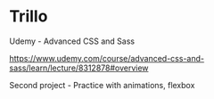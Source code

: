 # Trillo
Udemy - Advanced CSS and Sass

https://www.udemy.com/course/advanced-css-and-sass/learn/lecture/8312878#overview

Second project - Practice with animations, flexbox
